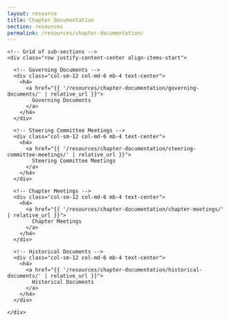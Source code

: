 ```yaml
---
layout: resource
title: Chapter Documentation
section: resources
permalink: /resources/chapter-documentation/
---
```


<section class="page-section bg-light">
  <div class="container">


    <!-- Grid of sub-sections -->
    <div class="row justify-content-center align-items-start">

      <!-- Governing Documents -->
      <div class="col-sm-12 col-md-6 mb-4 text-center">
        <h4>
          <a href="{{ '/resources/chapter-documentation/governing-documents/' | relative_url }}">
            Governing Documents
          </a>
        </h4>
      </div>

      <!-- Steering Committee Meetings -->
      <div class="col-sm-12 col-md-6 mb-4 text-center">
        <h4>
          <a href="{{ '/resources/chapter-documentation/steering-committee-meetings/' | relative_url }}">
            Steering Committee Meetings
          </a>
        </h4>
      </div>

      <!-- Chapter Meetings -->
      <div class="col-sm-12 col-md-6 mb-4 text-center">
        <h4>
          <a href="{{ '/resources/chapter-documentation/chapter-meetings/' | relative_url }}">
            Chapter Meetings
          </a>
        </h4>
      </div>

      <!-- Historical Documents -->
      <div class="col-sm-12 col-md-6 mb-4 text-center">
        <h4>
          <a href="{{ '/resources/chapter-documentation/historical-documents/' | relative_url }}">
            Historical Documents
          </a>
        </h4>
      </div>

    </div>
  </div>
</section>
